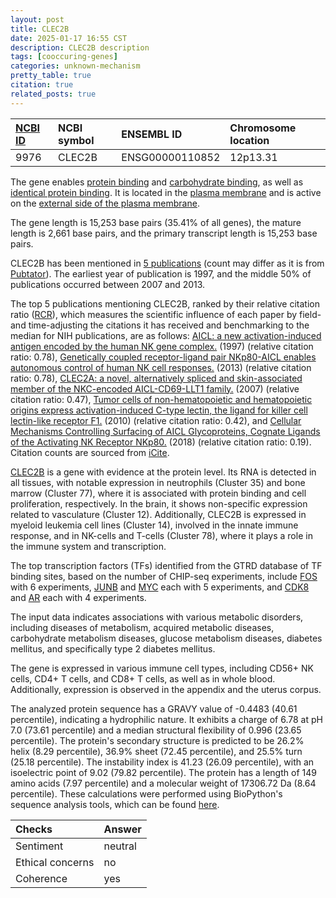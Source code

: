 ```yaml
---
layout: post
title: CLEC2B
date: 2025-01-17 16:55 CST
description: CLEC2B description
tags: [cooccuring-genes]
categories: unknown-mechanism
pretty_table: true
citation: true
related_posts: true
---
```




| [NCBI ID](https://www.ncbi.nlm.nih.gov/gene/9976) | NCBI symbol | ENSEMBL ID | Chromosome location |
| :-------- | :------- | :-------- | :------- |
| 9976  | CLEC2B | ENSG00000110852 | 12p13.31 |



The gene enables [protein binding](https://amigo.geneontology.org/amigo/term/GO:0005515) and [carbohydrate binding](https://amigo.geneontology.org/amigo/term/GO:0030246), as well as [identical protein binding](https://amigo.geneontology.org/amigo/term/GO:0042802). It is located in the [plasma membrane](https://amigo.geneontology.org/amigo/term/GO:0005886) and is active on the [external side of the plasma membrane](https://amigo.geneontology.org/amigo/term/GO:0009897).


The gene length is 15,253 base pairs (35.41% of all genes), the mature length is 2,661 base pairs, and the primary transcript length is 15,253 base pairs.


CLEC2B has been mentioned in [5 publications](https://pubmed.ncbi.nlm.nih.gov/?term=%22CLEC2B%22) (count may differ as it is from [Pubtator](https://academic.oup.com/nar/article/47/W1/W587/5494727)). The earliest year of publication is 1997, and the middle 50% of publications occurred between 2007 and 2013.


The top 5 publications mentioning CLEC2B, ranked by their relative citation ratio ([RCR](https://journals.plos.org/plosbiology/article?id=10.1371/journal.pbio.1002541)), which measures the scientific influence of each paper by field- and time-adjusting the citations it has received and benchmarking to the median for NIH publications, are as follows: [AICL: a new activation-induced antigen encoded by the human NK gene complex.](https://pubmed.ncbi.nlm.nih.gov/9038101) (1997) (relative citation ratio: 0.78), [Genetically coupled receptor-ligand pair NKp80-AICL enables autonomous control of human NK cell responses.](https://pubmed.ncbi.nlm.nih.gov/23929856) (2013) (relative citation ratio: 0.78), [CLEC2A: a novel, alternatively spliced and skin-associated member of the NKC-encoded AICL-CD69-LLT1 family.](https://pubmed.ncbi.nlm.nih.gov/18046548) (2007) (relative citation ratio: 0.47), [Tumor cells of non-hematopoietic and hematopoietic origins express activation-induced C-type lectin, the ligand for killer cell lectin-like receptor F1.](https://pubmed.ncbi.nlm.nih.gov/20663776) (2010) (relative citation ratio: 0.42), and [Cellular Mechanisms Controlling Surfacing of AICL Glycoproteins, Cognate Ligands of the Activating NK Receptor NKp80.](https://pubmed.ncbi.nlm.nih.gov/29980609) (2018) (relative citation ratio: 0.19). Citation counts are sourced from [iCite](https://icite.od.nih.gov).


[CLEC2B](https://www.proteinatlas.org/ENSG00000110852-CLEC2B) is a gene with evidence at the protein level. Its RNA is detected in all tissues, with notable expression in neutrophils (Cluster 35) and bone marrow (Cluster 77), where it is associated with protein binding and cell proliferation, respectively. In the brain, it shows non-specific expression related to vasculature (Cluster 12). Additionally, CLEC2B is expressed in myeloid leukemia cell lines (Cluster 14), involved in the innate immune response, and in NK-cells and T-cells (Cluster 78), where it plays a role in the immune system and transcription.


The top transcription factors (TFs) identified from the GTRD database of TF binding sites, based on the number of CHIP-seq experiments, include [FOS](https://www.ncbi.nlm.nih.gov/gene/2353) with 6 experiments, [JUNB](https://www.ncbi.nlm.nih.gov/gene/3726) and [MYC](https://www.ncbi.nlm.nih.gov/gene/4609) each with 5 experiments, and [CDK8](https://www.ncbi.nlm.nih.gov/gene/1024) and [AR](https://www.ncbi.nlm.nih.gov/gene/367) each with 4 experiments.



The input data indicates associations with various metabolic disorders, including diseases of metabolism, acquired metabolic diseases, carbohydrate metabolism diseases, glucose metabolism diseases, diabetes mellitus, and specifically type 2 diabetes mellitus.



The gene is expressed in various immune cell types, including CD56+ NK cells, CD4+ T cells, and CD8+ T cells, as well as in whole blood. Additionally, expression is observed in the appendix and the uterus corpus.




The analyzed protein sequence has a GRAVY value of -0.4483 (40.61 percentile), indicating a hydrophilic nature. It exhibits a charge of 6.78 at pH 7.0 (73.61 percentile) and a median structural flexibility of 0.996 (23.65 percentile). The protein's secondary structure is predicted to be 26.2% helix (8.29 percentile), 36.9% sheet (72.45 percentile), and 25.5% turn (25.18 percentile). The instability index is 41.23 (26.09 percentile), with an isoelectric point of 9.02 (79.82 percentile). The protein has a length of 149 amino acids (7.97 percentile) and a molecular weight of 17306.72 Da (8.64 percentile). These calculations were performed using BioPython's sequence analysis tools, which can be found [here](https://biopython.org/docs/1.75/api/Bio.SeqUtils.ProtParam.html).





| Checks    | Answer |
| :-------- | :------- |
| Sentiment  | neutral   |
| Ethical concerns | no     |
| Coherence    | yes    |